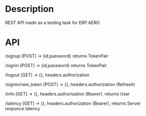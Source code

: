 # Description

REST API made as a testing task for ERP.AERO

# API

<p>/signup [POST] -> {id,password} returns TokenPair</p>
<p>/signin [POST] -> {id,password} returns TokenPair</p>
<p>/logout [GET] -> {}, headers.authorization</p>
<p>/signin/new_token [POST] -> {}, headers.authorization (Refresh)</p>

<p>/info [GET] -> {}, headers.authorization (Bearer), returns User</p>
<p>/latency [GET] -> {}, headers.authorization (Bearer), returns Server responce latency</p>
